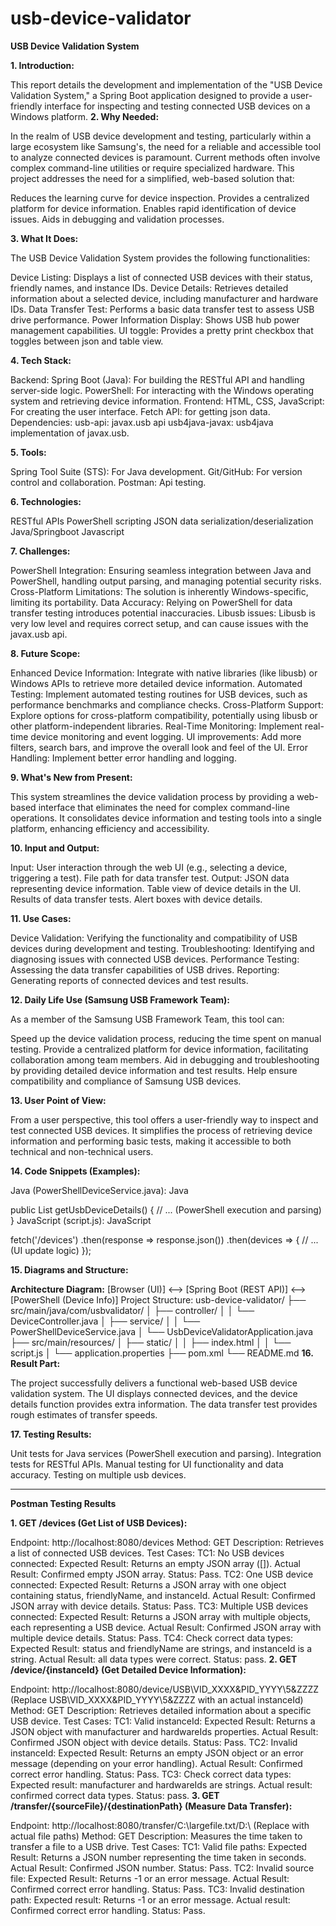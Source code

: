 # usb-device-validator

**USB Device Validation System**

**1. Introduction:**

This report details the development and implementation of the "USB Device Validation System," a Spring Boot application designed to provide a user-friendly interface for inspecting and testing connected USB devices on a Windows platform.
**2. Why Needed:**

In the realm of USB device development and testing, particularly within a large ecosystem like Samsung's, the need for a reliable and accessible tool to analyze connected devices is paramount. Current methods often involve complex command-line utilities or require specialized hardware. This project addresses the need for a simplified, web-based solution that:

Reduces the learning curve for device inspection.
Provides a centralized platform for device information.
Enables rapid identification of device issues.
Aids in debugging and validation processes.

**3. What It Does:**

The USB Device Validation System provides the following functionalities:

Device Listing: Displays a list of connected USB devices with their status, friendly names, and instance IDs.
Device Details: Retrieves detailed information about a selected device, including manufacturer and hardware IDs.
Data Transfer Test: Performs a basic data transfer test to assess USB drive performance.
Power Information Display: Shows USB hub power management capabilities.
UI toggle: Provides a pretty print checkbox that toggles between json and table view.

**4. Tech Stack:**

Backend:
Spring Boot (Java): For building the RESTful API and handling server-side logic.
PowerShell: For interacting with the Windows operating system and retrieving device information.
Frontend:
HTML, CSS, JavaScript: For creating the user interface.
Fetch API: for getting json data.
Dependencies:
usb-api: javax.usb api
usb4java-javax: usb4java implementation of javax.usb.

**5. Tools:**

Spring Tool Suite (STS): For Java development.
Git/GitHub: For version control and collaboration.
Postman: Api testing.

**6. Technologies:**

RESTful APIs
PowerShell scripting
JSON data serialization/deserialization
Java/Springboot
Javascript

**7. Challenges:**

PowerShell Integration: Ensuring seamless integration between Java and PowerShell, handling output parsing, and managing potential security risks.
Cross-Platform Limitations: The solution is inherently Windows-specific, limiting its portability.
Data Accuracy: Relying on PowerShell for data transfer testing introduces potential inaccuracies.
Libusb issues: Libusb is very low level and requires correct setup, and can cause issues with the javax.usb api.

**8. Future Scope:**

Enhanced Device Information: Integrate with native libraries (like libusb) or Windows APIs to retrieve more detailed device information.
Automated Testing: Implement automated testing routines for USB devices, such as performance benchmarks and compliance checks.
Cross-Platform Support: Explore options for cross-platform compatibility, potentially using libusb or other platform-independent libraries.
Real-Time Monitoring: Implement real-time device monitoring and event logging.
UI improvements: Add more filters, search bars, and improve the overall look and feel of the UI.
Error Handling: Implement better error handling and logging.

**9. What's New from Present:**

This system streamlines the device validation process by providing a web-based interface that eliminates the need for complex command-line operations. It consolidates device information and testing tools into a single platform, enhancing efficiency and accessibility.

**10. Input and Output:**

Input:
User interaction through the web UI (e.g., selecting a device, triggering a test).
File path for data transfer test.
Output:
JSON data representing device information.
Table view of device details in the UI.
Results of data transfer tests.
Alert boxes with device details.

**11. Use Cases:**

Device Validation: Verifying the functionality and compatibility of USB devices during development and testing.
Troubleshooting: Identifying and diagnosing issues with connected USB devices.
Performance Testing: Assessing the data transfer capabilities of USB drives.
Reporting: Generating reports of connected devices and test results.

**12. Daily Life Use (Samsung USB Framework Team):**

As a member of the Samsung USB Framework Team, this tool can:

Speed up the device validation process, reducing the time spent on manual testing.
Provide a centralized platform for device information, facilitating collaboration among team members.
Aid in debugging and troubleshooting by providing detailed device information and test results.
Help ensure compatibility and compliance of Samsung USB devices.

**13. User Point of View:**

From a user perspective, this tool offers a user-friendly way to inspect and test connected USB devices. It simplifies the process of retrieving device information and performing basic tests, making it accessible to both technical and non-technical users.

**14. Code Snippets (Examples):**

Java (PowerShellDeviceService.java):
Java

public List<UsbDeviceInfo> getUsbDeviceDetails() {
    // ... (PowerShell execution and parsing)
}
JavaScript (script.js):
JavaScript

fetch('/devices')
    .then(response => response.json())
    .then(devices => {
        // ... (UI update logic)
    });


**15. Diagrams and Structure:**

**Architecture Diagram:**
[Browser (UI)] <--> [Spring Boot (REST API)] <--> [PowerShell (Device Info)]
Project Structure:
usb-device-validator/
├── src/main/java/com/usbvalidator/
│   ├── controller/
│   │   └── DeviceController.java
│   ├── service/
│   │   └── PowerShellDeviceService.java
│   └── UsbDeviceValidatorApplication.java
├── src/main/resources/
│   ├── static/
│   │   ├── index.html
│   │   └── script.js
│   └── application.properties
├── pom.xml
└── README.md
**16. Result Part:**

The project successfully delivers a functional web-based USB device validation system. The UI displays connected devices, and the device details function provides extra information. The data transfer test provides rough estimates of transfer speeds.

**17. Testing Results:**

Unit tests for Java services (PowerShell execution and parsing).
Integration tests for RESTful APIs.
Manual testing for UI functionality and data accuracy.
Testing on multiple usb devices.

********************************************************************************************************************************************************************************************************************

**Postman Testing Results**

**1. GET /devices (Get List of USB Devices):**

Endpoint: http://localhost:8080/devices
Method: GET
Description: Retrieves a list of connected USB devices.
Test Cases:
TC1: No USB devices connected:
Expected Result: Returns an empty JSON array ([]).
Actual Result: Confirmed empty JSON array.
Status: Pass.
TC2: One USB device connected:
Expected Result: Returns a JSON array with one object containing status, friendlyName, and instanceId.
Actual Result: Confirmed JSON array with device details.
Status: Pass.
TC3: Multiple USB devices connected:
Expected Result: Returns a JSON array with multiple objects, each representing a USB device.
Actual Result: Confirmed JSON array with multiple device details.
Status: Pass.
TC4: Check correct data types:
Expected Result: status and friendlyName are strings, and instanceId is a string.
Actual Result: all data types were correct.
Status: pass.
**2. GET /device/{instanceId} (Get Detailed Device Information):**

Endpoint: http://localhost:8080/device/USB\VID_XXXX&PID_YYYY\5&ZZZZ (Replace USB\VID_XXXX&PID_YYYY\5&ZZZZ with an actual instanceId)
Method: GET
Description: Retrieves detailed information about a specific USB device.
Test Cases:
TC1: Valid instanceId:
Expected Result: Returns a JSON object with manufacturer and hardwareIds properties.
Actual Result: Confirmed JSON object with device details.
Status: Pass.
TC2: Invalid instanceId:
Expected Result: Returns an empty JSON object or an error message (depending on your error handling).
Actual Result: Confirmed correct error handling.
Status: Pass.
TC3: Check correct data types:
Expected result: manufacturer and hardwareIds are strings.
Actual result: confirmed correct data types.
Status: pass.
**3. GET /transfer/{sourceFile}/{destinationPath} (Measure Data Transfer):**

Endpoint: http://localhost:8080/transfer/C:\largefile.txt/D:\ (Replace with actual file paths)
Method: GET
Description: Measures the time taken to transfer a file to a USB drive.
Test Cases:
TC1: Valid file paths:
Expected Result: Returns a JSON number representing the time taken in seconds.
Actual Result: Confirmed JSON number.
Status: Pass.
TC2: Invalid source file:
Expected Result: Returns -1 or an error message.
Actual Result: Confirmed correct error handling.
Status: Pass.
TC3: Invalid destination path:
Expected result: Returns -1 or an error message.
Actual result: Confirmed correct error handling.
Status: Pass.
